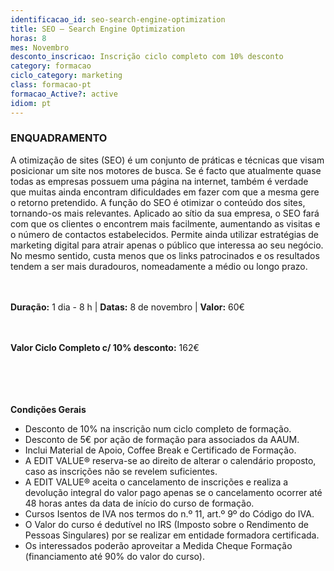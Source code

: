 ```yaml
---
identificacao_id: seo-search-engine-optimization
title: SEO – Search Engine Optimization
horas: 8
mes: Novembro
desconto_inscricao: Inscrição ciclo completo com 10% desconto
category: formacao
ciclo_category: marketing
class: formacao-pt
formacao_Active?: active
idiom: pt
---
```


### **ENQUADRAMENTO**
A otimização de sites (SEO) é um conjunto de práticas e técnicas que visam posicionar um site nos motores de busca. Se é facto que atualmente quase todas as empresas possuem uma página na internet, também é verdade que muitas ainda encontram dificuldades em fazer com que a mesma gere o retorno pretendido. A função do SEO é otimizar o conteúdo dos sites, tornando-os mais relevantes. Aplicado ao sítio da sua empresa, o SEO fará com que os clientes o encontrem mais facilmente, aumentando as visitas e o número de contactos estabelecidos. Permite ainda utilizar estratégias de marketing digital para atrair apenas o público que interessa ao seu negócio. No mesmo sentido, custa menos que os links patrocinados e os resultados tendem a ser mais duradouros, nomeadamente a médio ou longo prazo.<br><br><br>

**Duração:** 1 dia - 8 h | **Datas:** 8 de novembro | **Valor:** 60€<br><br><br>

**Valor Ciclo Completo c/ 10% desconto:** 162€<br><br><br><br><br>

**Condições Gerais**

+ Desconto de 10% na inscrição num ciclo completo de formação.
+ Desconto de 5€ por ação de formação para associados da AAUM.
+ Inclui Material de Apoio, Coffee Break e Certificado de Formação.
+ A EDIT VALUE® reserva-se ao direito de alterar o calendário proposto, caso as inscrições não se revelem suficientes.
+ A EDIT VALUE® aceita o cancelamento de inscrições e realiza a devolução integral do valor pago apenas se o cancelamento ocorrer até 48 horas antes da data de início do curso de formação.
+ Cursos Isentos de IVA nos termos do n.º 11, art.º 9º do Código do IVA.
+ O Valor do curso é dedutível no IRS (Imposto sobre o Rendimento de Pessoas Singulares) por se realizar em entidade formadora certificada.
+ Os interessados poderão aproveitar a Medida Cheque Formação (financiamento até 90% do valor do curso).